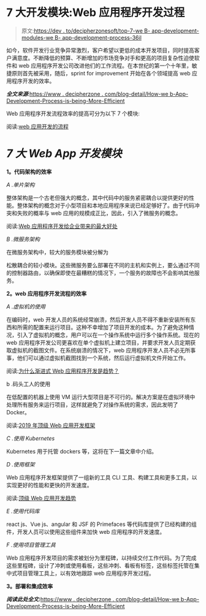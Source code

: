 # 7 大开发模块:Web 应用程序开发过程

> 原文:[https://dev . to/decipherzonesoft/top-7-we B- app-development-modules-we B- app-development-process-36il](https://dev.to/decipherzonesoft/top-7-web-app-development-modules-web-app-development-process-36il)

如今，软件开发行业竞争异常激烈，客户希望以更低的成本开发项目，同时提高客户满意度。不断降低的预算、不断增加的市场竞争对手和更高的项目复杂性迫使软件和 web 应用程序开发公司改进他们的工作流程。在本世纪的第一个十年里，敏捷原则首先被采用，随后，sprint for improvement 开始在各个领域提高 web 应用程序开发的效率。

***全文来源***:[https://www . decipherzone . com/blog-detail/How-we b-App-Development-Process-is-being-More-Efficient](https://www.decipherzone.com/blog-detail/How-Web-App-Development-Process-is-Becoming-More-Efficient)

Web 应用程序开发流程效率的提高可分为以下 7 个模块:

阅读:[web 应用开发的流程](https://www.decipherzone.com/blog-detail/The-process-of-web-application-development)

# ***7 大 Web App 开发模块***

**1。代码架构的效率**

*A .单片架构*

整体架构是一个古老但强大的概念，其中代码中的服务紧密耦合以提供更好的性能。整体架构的概念对于小型项目和本地应用程序来说已经足够好了。由于代码冲突和失败的概率与 web 应用的规模成正比，因此，引入了微服务的概念。

阅读:[Web 应用程序开发给企业带来的最大好处](https://www.decipherzone.com/blog-detail/Top-Benefits-of-Web-Application-development-for-Business-)

*B .微服务架构*

在微服务架构中，较大的服务模块被分解为

松散耦合的较小模块。这些微服务要么部署在不同的主机和实例上，要么通过不同的控制器路由，以确保即使在最糟糕的情况下，一个服务的故障也不会影响其他服务。

**2。web 应用程序开发流程的效率**

*A .虚拟机的使用*

在编码时，web 开发人员的系统经常崩溃，然后开发人员不得不重新安装所有东西和所需的配置来运行项目。这种不幸增加了项目开发的成本。为了避免这种情况，引入了虚拟机的概念，用户可以在一个操作系统中运行多个操作系统。现在的 web 应用程序开发公司更喜欢在单个虚拟机上建立项目，并要求开发人员定期获取虚拟机的截图文件。在系统崩溃的情况下，web 应用程序开发人员不必无所事事，他们可以通过虚拟机截图找到一个系统，然后运行虚拟机文件开始工作。

阅读:[为什么渐进式 Web 应用程序开发是趋势？](https://www.decipherzone.com/blog-detail/Why-Progressive-Web-Application-Development-Is-Trending-)

b .码头工人的使用

在低配置的机器上使用 VM 运行大型项目是不可行的。解决方案是在虚拟环境中处理所有服务来运行项目，这样就避免了对操作系统的需求，因此发明了 Docker。

阅读:[2019 年顶级 Web 应用开发框架](https://www.decipherzone.com/blog-detail/Top-Web-Application-Development-Frameworks-in-2019)

*C .使用 Kubernetes*

Kubernetes 用于托管 dockers 等，这将在下一篇文章中介绍。

*D .使用框架*

Web 应用程序开发框架提供了一组新的工具 CLI 工具、构建工具和更多工具，以实现更好的性能和更快的开发速度。

阅读:[顶级 Web 应用开发趋势](https://www.decipherzone.com/blog-detail/Top-Web-Application-Development-Trends)

*E .使用代码库*

react js、Vue js、angular 和 JSF 的 Primefaces 等代码库提供了已经构建的组件，开发人员可以使用这些组件来加快 web 应用程序的开发速度。

*F .使用项目管理工具*

Web 应用程序开发项目的需求被划分为里程碑，以持续交付工作代码。为了完成这些里程碑，设计了冲刺或使用看板，这些冲刺、看板有标签，这些标签托管在集中式项目管理工具上，以有效地跟踪 web 应用程序开发过程。

**3。部署和集成效率**

***阅读此处全文:***[https://www . decipherzone . com/blog-detail/How-we b-App-Development-Process-is-being-More-Efficient](https://www.decipherzone.com/blog-detail/How-Web-App-Development-Process-is-Becoming-More-Efficient)